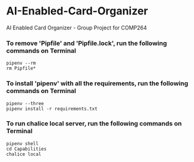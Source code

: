 # AI-Enabled-Card-Organizer
AI Enabled Card Organizer - Group Project for COMP264

### To remove 'Pipfile' and 'Pipfile.lock', run the following commands on Terminal 
```
pipenv --rm
rm Pipfile*
```

### To install 'pipenv' with all the requirements, run the following commands on Terminal 
```
pipenv --three
pipenv install -r requirements.txt
```

### To run chalice local server, run the following commands on Terminal 
```
pipenv shell
cd Capabilities
chalice local
```
